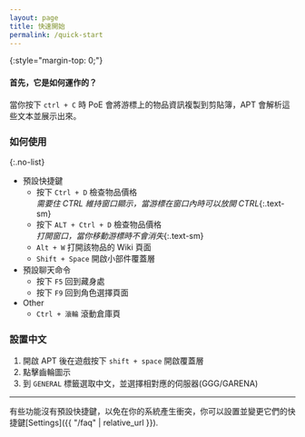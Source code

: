 ```yaml
---
layout: page
title: 快速開始
permalink: /quick-start
---
```


{:style="margin-top: 0;"}
#### 首先，它是如何運作的？


當你按下 `ctrl + C` 時 PoE 會將游標上的物品資訊複製到剪貼簿，APT 會解析這些文本並展示出來。



### 如何使用

{:.no-list}
- 預設快捷鍵
  - 按下 `Ctrl + D` 檢查物品價格\
    *需要住 CTRL 維持窗口顯示，當游標在窗口內時可以放開 CTRL*{:.text-sm}
  - 按下 `ALT + Ctrl + D` 檢查物品價格\
    *打開窗口，當你移動游標時不會消失*{:.text-sm}
  - `Alt + W` 打開該物品的 Wiki 頁面
  - `Shift + Space` 開啟小部件覆蓋層
- 預設聊天命令
  - 按下 `F5` 回到藏身處
  - 按下 `F9` 回到角色選擇頁面
- Other
  - `Ctrl + 滾輪` 滾動倉庫頁

### 設置中文

1. 開啟 APT 後在遊戲按下 `shift + space` 開啟覆蓋層
2. 點擊齒輪圖示
3. 到 `GENERAL` 標籤選取中文，並選擇相對應的伺服器(GGG/GARENA)

---

有些功能沒有預設快捷鍵，以免在你的系統產生衝突，你可以設置並變更它們的快捷鍵[Settings]({{ "/faq" | relative_url }}).
